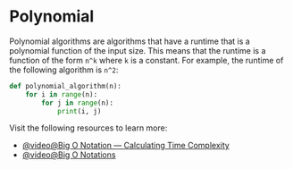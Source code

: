 # Polynomial

Polynomial algorithms are algorithms that have a runtime that is a polynomial function of the input size. This means that the runtime is a function of the form `n^k` where `k` is a constant. For example, the runtime of the following algorithm is `n^2`:

```python
def polynomial_algorithm(n):
    for i in range(n):
        for j in range(n):
            print(i, j)
```

Visit the following resources to learn more:

- [@video@Big O Notation — Calculating Time Complexity](https://www.youtube.com/watch?v=Z0bH0cMY0E8)
- [@video@Big O Notations](https://www.youtube.com/watch?v=V6mKVRU1evU)
